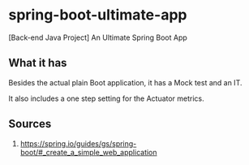 # spring-boot-ultimate-app
[Back-end Java Project] An Ultimate Spring Boot App

## What it has
Besides the actual plain Boot application, it has a Mock test and an IT.

It also includes a one step setting for the Actuator metrics.

## Sources
1) https://spring.io/guides/gs/spring-boot/#_create_a_simple_web_application
